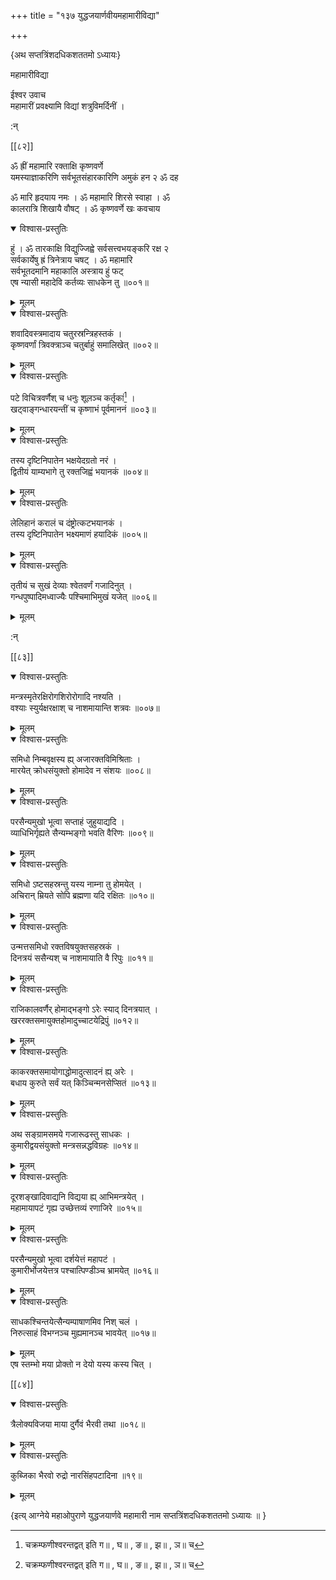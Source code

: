 +++
title = "१३७ युद्धजयार्णवीयमहामारीविद्या"

+++

\{अथ सप्तत्रिंशदधिकशततमो ऽध्यायः\}

महामारीविद्या  
    
ईश्वर उवाच  
महामारीं प्रवक्ष्यामि विद्यां शत्रुविमर्दिनीं   ।  
    
:न्  
    
[^१]: चक्रम्फणीश्वरन्तद्वत् इति ग॥ , घ॥ , ङ॥ , झ॥ , ञ॥ च  

[[८२]]

ॐ ह्रीं महामारि रक्ताक्षि कृष्णवर्णे  
यमस्याज्ञाकरिणि सर्वभूतसंहारकारिणि अमुकं हन २ ॐ दह  
[^२]: पच २ ॐ छिन्द २ ॐ मारय २ ॐ उत्सादय २ ॐ  
सर्वसत्त्ववशङ्करि सर्वकामिके हुं फट् स्वाहेति  
    
 ॐ मारि हृदयाय नमः । ॐ महामारि शिरसे स्वाहा । ॐ  
कालरात्रि शिखायै वौषट् । ॐ कृष्णवर्णे खः कवचाय  

<details open><summary>विश्वास-प्रस्तुतिः</summary>

हुं । ॐ तारकाक्षि विद्युज्जिह्वे सर्वसत्त्वभयङ्करि रक्ष २  
सर्वकार्येषु ह्रं त्रिनेत्राय चषट् । ॐ महामारि  
सर्वभूतदमानि महाकालि अस्त्राय हुं फट्  
एष न्यासी महादेवि कर्तव्यः साधकेन तु ॥००१॥
</details>

<details><summary>मूलम्</summary>

हुं । ॐ तारकाक्षि विद्युज्जिह्वे सर्वसत्त्वभयङ्करि रक्ष २  
सर्वकार्येषु ह्रं त्रिनेत्राय चषट् । ॐ महामारि  
सर्वभूतदमानि महाकालि अस्त्राय हुं फट्  
एष न्यासी महादेवि कर्तव्यः साधकेन तु ॥००१॥
</details>  

<details open><summary>विश्वास-प्रस्तुतिः</summary>

शवादिवस्त्रमादाय चतुरस्रन्त्रिहस्तकं ।  
कृष्णवर्णां त्रिवक्त्राञ्च चतुर्बाहुं समालिखेत्   ॥००२॥
</details>

<details><summary>मूलम्</summary>

शवादिवस्त्रमादाय चतुरस्रन्त्रिहस्तकं ।  
कृष्णवर्णां त्रिवक्त्राञ्च चतुर्बाहुं समालिखेत्   ॥००२॥
</details>  

<details open><summary>विश्वास-प्रस्तुतिः</summary>

पटे विचित्रवर्णैश् च धनुः शूलञ्च कर्तृकां[^१]   ।  
खट्वाङ्गन्धारयन्तीं च कृष्णाभं पूर्वमाननं   ॥००३॥
</details>

<details><summary>मूलम्</summary>

पटे विचित्रवर्णैश् च धनुः शूलञ्च कर्तृकां[^१]   ।  
खट्वाङ्गन्धारयन्तीं च कृष्णाभं पूर्वमाननं   ॥००३॥
</details>  

<details open><summary>विश्वास-प्रस्तुतिः</summary>

तस्य दृष्टिनिपातेन भक्षयेदग्रतो नरं ।  
द्वितीयं याम्यभागे तु रक्तजिह्वं भयानकं ॥००४॥
</details>

<details><summary>मूलम्</summary>

तस्य दृष्टिनिपातेन भक्षयेदग्रतो नरं ।  
द्वितीयं याम्यभागे तु रक्तजिह्वं भयानकं ॥००४॥
</details>  

<details open><summary>विश्वास-प्रस्तुतिः</summary>

लेलिहानं करालं च दंष्ट्रोत्कटभयानकं   ।  
तस्य दृष्टिनिपातेन भक्ष्यमाणं हयादिकं   ॥००५॥
</details>

<details><summary>मूलम्</summary>

लेलिहानं करालं च दंष्ट्रोत्कटभयानकं   ।  
तस्य दृष्टिनिपातेन भक्ष्यमाणं हयादिकं   ॥००५॥
</details>  

<details open><summary>विश्वास-प्रस्तुतिः</summary>

तृतीयं च सुखं देव्याः श्वेतवर्णं गजादिनुत्   ।  
गन्धपुष्पादिमध्वाज्यैः पश्चिमाभिमुखं यजेत्   ॥००६॥
</details>

<details><summary>मूलम्</summary>

तृतीयं च सुखं देव्याः श्वेतवर्णं गजादिनुत्   ।  
गन्धपुष्पादिमध्वाज्यैः पश्चिमाभिमुखं यजेत्   ॥००६॥
</details>  
    
:न्  
    
[^१]: सधनुःशूलकर्तृकामिति ख॥ , ग॥ , घ॥ , ङ॥ , ज॥ , ञ॥ च  

[[८३]]
    

<details open><summary>विश्वास-प्रस्तुतिः</summary>

मन्त्रस्मृतेरक्षिरोगशिरोरोगादि नश्यति ।  
वश्याः स्युर्यक्षरक्षाश् च नाशमायान्ति शत्रवः   ॥००७॥
</details>

<details><summary>मूलम्</summary>

मन्त्रस्मृतेरक्षिरोगशिरोरोगादि नश्यति ।  
वश्याः स्युर्यक्षरक्षाश् च नाशमायान्ति शत्रवः   ॥००७॥
</details>  

<details open><summary>विश्वास-प्रस्तुतिः</summary>

समिधो निम्बवृक्षस्य ह्य् अजारक्तविमिश्रिताः ।  
मारयेत् क्रोधसंयुक्तो होमादेव न संशयः ॥००८॥
</details>

<details><summary>मूलम्</summary>

समिधो निम्बवृक्षस्य ह्य् अजारक्तविमिश्रिताः ।  
मारयेत् क्रोधसंयुक्तो होमादेव न संशयः ॥००८॥
</details>  

<details open><summary>विश्वास-प्रस्तुतिः</summary>

परसैन्यमुखो भूत्वा सप्ताहं जुहुयाद्यदि ।  
व्याधिभिर्गृह्यते सैन्यम्भङ्गो भवति वैरिणः ॥००९॥
</details>

<details><summary>मूलम्</summary>

परसैन्यमुखो भूत्वा सप्ताहं जुहुयाद्यदि ।  
व्याधिभिर्गृह्यते सैन्यम्भङ्गो भवति वैरिणः ॥००९॥
</details>  

<details open><summary>विश्वास-प्रस्तुतिः</summary>

समिधो ऽष्टसहस्रन्तु यस्य नाम्ना तु होमयेत् ।  
अचिरान् म्रियते सोपि ब्रह्मणा यदि रक्षितः ॥०१०॥
</details>

<details><summary>मूलम्</summary>

समिधो ऽष्टसहस्रन्तु यस्य नाम्ना तु होमयेत् ।  
अचिरान् म्रियते सोपि ब्रह्मणा यदि रक्षितः ॥०१०॥
</details>  

<details open><summary>विश्वास-प्रस्तुतिः</summary>

उन्मत्तसमिधो रक्तविषयुक्तसहस्रकं ।  
दिनत्रयं ससैन्यश् च नाशमायाति वै रिपुः ॥०११॥
</details>

<details><summary>मूलम्</summary>

उन्मत्तसमिधो रक्तविषयुक्तसहस्रकं ।  
दिनत्रयं ससैन्यश् च नाशमायाति वै रिपुः ॥०११॥
</details>  

<details open><summary>विश्वास-प्रस्तुतिः</summary>

राजिकालवर्णैर् होमाद्भङ्गो ऽरेः स्याद् दिनत्रयात्   ।  
खररक्तसमायुक्तहोमादुच्चाटयेद्रिपुं ॥०१२॥
</details>

<details><summary>मूलम्</summary>

राजिकालवर्णैर् होमाद्भङ्गो ऽरेः स्याद् दिनत्रयात्   ।  
खररक्तसमायुक्तहोमादुच्चाटयेद्रिपुं ॥०१२॥
</details>  

<details open><summary>विश्वास-प्रस्तुतिः</summary>

काकरक्तसमायोगाद्धोमादुत्सादनं ह्य् अरेः ।  
बधाय कुरुते सर्वं यत् किञ्चिन्मनसेप्सितं ॥०१३॥
</details>

<details><summary>मूलम्</summary>

काकरक्तसमायोगाद्धोमादुत्सादनं ह्य् अरेः ।  
बधाय कुरुते सर्वं यत् किञ्चिन्मनसेप्सितं ॥०१३॥
</details>  

<details open><summary>विश्वास-प्रस्तुतिः</summary>

अथ सङ्ग्रामसमये गजारूढस्तु साधकः ।  
कुमारीद्वयसंयुक्तो मन्त्रसन्नद्धविग्रहः ॥०१४॥
</details>

<details><summary>मूलम्</summary>

अथ सङ्ग्रामसमये गजारूढस्तु साधकः ।  
कुमारीद्वयसंयुक्तो मन्त्रसन्नद्धविग्रहः ॥०१४॥
</details>  

<details open><summary>विश्वास-प्रस्तुतिः</summary>

दूरशङ्खादिवाद्यनि विद्यया ह्य् आभिमन्त्रयेत् ।  
महामायापटं गृह्य उच्छेत्तव्यं रणाजिरे ॥०१५॥
</details>

<details><summary>मूलम्</summary>

दूरशङ्खादिवाद्यनि विद्यया ह्य् आभिमन्त्रयेत् ।  
महामायापटं गृह्य उच्छेत्तव्यं रणाजिरे ॥०१५॥
</details>  

<details open><summary>विश्वास-प्रस्तुतिः</summary>

परसैन्यमुखो भूत्वा दर्शयेत्तं महापटं ।  
कुमारीर्भोजयेत्तत्र पश्चात्पिण्डीञ्च भ्रामयेत्   ॥०१६॥
</details>

<details><summary>मूलम्</summary>

परसैन्यमुखो भूत्वा दर्शयेत्तं महापटं ।  
कुमारीर्भोजयेत्तत्र पश्चात्पिण्डीञ्च भ्रामयेत्   ॥०१६॥
</details>  

<details open><summary>विश्वास-प्रस्तुतिः</summary>

साधकश्चिन्तयेत्सैन्यम्पाषाणमिव निश् चलं ।  
निरुत्साहं विभग्नञ्च मुह्यमानञ्च भावयेत् ॥०१७॥
</details>

<details><summary>मूलम्</summary>

साधकश्चिन्तयेत्सैन्यम्पाषाणमिव निश् चलं ।  
निरुत्साहं विभग्नञ्च मुह्यमानञ्च भावयेत् ॥०१७॥
</details>  
एष स्तम्भो मया प्रोक्तो न देयो यस्य कस्य चित् ।  

[[८४]]
    

<details open><summary>विश्वास-प्रस्तुतिः</summary>

त्रैलोक्यविजया माया दुर्गैवं भैरवी तथा ॥०१८॥
</details>

<details><summary>मूलम्</summary>

त्रैलोक्यविजया माया दुर्गैवं भैरवी तथा ॥०१८॥
</details>  

<details open><summary>विश्वास-प्रस्तुतिः</summary>

कुब्जिका भैरवो रुद्रो नारसिंहपटादिना ॥१९॥
</details>

<details><summary>मूलम्</summary>

कुब्जिका भैरवो रुद्रो नारसिंहपटादिना ॥१९॥
</details>  
    
\{इत्य् आग्नेये महाओपुराणे युद्धजयार्णवे महामारी नाम सप्तत्रिंशदधिकशततमो ऽध्यायः ॥  }
    